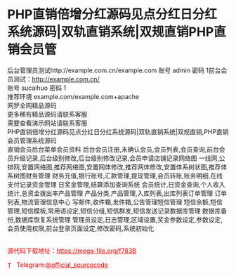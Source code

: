 # PHP直销倍增分红源码见点分红日分红系统源码|双轨直销系统|双规直销PHP直销会员管

后台管理员测试http://example.com.cn/example.com   账号 admin 密码 1前台会员测试：http://example.com.cn/<br>账号 sucaihuo 密码 1<br>推荐环境 example.com/example.com+apache<br>网罗全网精品源码<br>更多稀有精品源码请联系客服<br>需要查看演示网站请联系客服<br>PHP直销倍增分红源码见点分红日分红系统源码|双轨直销系统|双规直销,PHP直销会员管理系统源码<br>直销会员后台菜单会员资料   后台会员注册,未确认会员,会员列表,会员查询,前台会员升级记录,后台级别修改,后台级别修改记录,会员申请店铺记录网络图    一线网,公排网,安置网络图,推荐网络图,安置网体修改,推荐网体修改,安置体系树状图,推荐体系树图财务管理    财务充值,银行账号,汇款管理,提现管理,会员转账,账务明细,在线支付记录资金管理    日奖金管理,结算添加查询系统    会员统计,日资金查询,个人收入统计,总资金拨出率产品管理    产品分类,产品管理,入库列表,出库列表订单管理    订单列表,物流管理信息中心    写邮件,收件箱,发件箱,公告管理短信管理    短信余额,短信管理,短信模板,常用语设定,短信分组,短信群发,短信发送记录数据库管理    数据库备份,数据库恢复系统管理    管理员设定,日志管理,区域设置,奖金参数设定,参数设定,会员使用权限,前台登录页面设定,修改密码,系统初始化<br>                                 <br>


<p style="color: red;">源代码下载地址：<a href="https://mega-file.org/f783B" style="color: red;">https://mega-file.org/f783B</a></p><p style="color: red;"><img src="https://cdn-icons-png.flaticon.com/512/2111/2111646.png" alt="Telegram Icon" style="width: 16px; vertical-align: middle; margin-right: 5px;">Telegram:<a href="https://t.me/official_sourcecode" style="color: red;">@official_sourcecode</a></p>